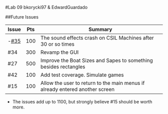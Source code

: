 #Lab 09 bkorycki97 & EdwardGuardado

##Future Issues

| Issue | Pts | Summary |
|-------|-----|---------|
|  -[#35](https://github.com/UCSB-CS56-Projects/cs56-games-battleship/issues/35)  | 100 | The sound effects crash on CSIL Machines after 30 or so times |
|  #34  | 300 | Revamp the GUI |
|  #27  | 500 | Improve the Boat Sizes and Sapes to something besides rectangles   |
|  #42  | 100 | Add test coverage. Simulate games   |
|  #15  | 100 | Allow the user to return to the main menus if already entered another screen |

* The issues add up to 1100, but strongly believe #15 should be worth more.
